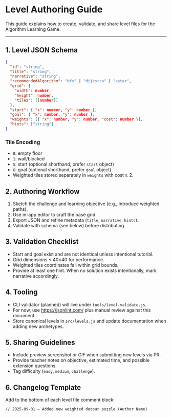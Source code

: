 # Level Authoring Guide

This guide explains how to create, validate, and share level files for the Algorithm Learning Game.

---

## 1. Level JSON Schema
```json
{
  "id": "string",
  "title": "string",
  "narrative": "string",
  "recommendedAlgorithm": "bfs" | "dijkstra" | "astar",
  "grid": {
    "width": number,
    "height": number,
    "tiles": [[number]]
  },
  "start": { "x": number, "y": number },
  "goal": { "x": number, "y": number },
  "weights": [{ "x": number, "y": number, "cost": number }],
  "hints": ["string"]
}
```

### Tile Encoding
- `0`: empty floor
- `1`: wall/blocked
- `S`: start (optional shorthand, prefer `start` object)
- `G`: goal (optional shorthand, prefer `goal` object)
- Weighted tiles stored separately in `weights` with cost ≥ 2.

## 2. Authoring Workflow
1. Sketch the challenge and learning objective (e.g., introduce weighted paths).
2. Use in-app editor to craft the base grid.
3. Export JSON and refine metadata (`title`, `narrative`, `hints`).
4. Validate with schema (see below) before distributing.

## 3. Validation Checklist
- Start and goal exist and are not identical unless intentional tutorial.
- Grid dimensions ≤ 40×40 for performance.
- Weighted tiles coordinates fall within grid bounds.
- Provide at least one hint. When no solution exists intentionally, mark narrative accordingly.

## 4. Tooling
- CLI validator (planned) will live under `tools/level-validate.js`.
- For now, use https://jsonlint.com/ plus manual review against this document.
- Store canonical levels in `src/levels.js` and update documentation when adding new archetypes.

## 5. Sharing Guidelines
- Include preview screenshot or GIF when submitting new levels via PR.
- Provide teacher notes on objective, estimated time, and possible extension questions.
- Tag difficulty (`easy`, `medium`, `challenge`).

## 6. Changelog Template
Add to the bottom of each level file comment block:
```
// 2025-09-01 — Added new weighted detour puzzle (Author Name)
```
